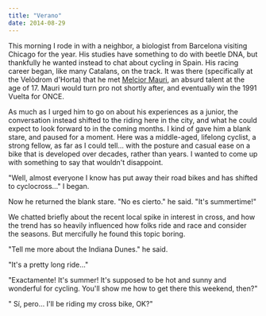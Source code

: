 ```yaml
---
title: "Verano"
date: 2014-08-29
---
```


This morning I rode in with a neighbor, a biologist from Barcelona visiting Chicago for the year. His studies have something to do with beetle DNA, but thankfully he wanted instead to chat about cycling in Spain. His racing career began, like many Catalans, on the track. It was there (specifically at the Velòdrom d'Horta) that he met [Melcior Mauri](http://cicloturismecat.files.wordpress.com/2013/05/melciormauri1995.jpg), an absurd talent at the age of 17. Mauri would turn pro not shortly after, and eventually win the 1991 Vuelta for ONCE.

As much as I urged him to go on about his experiences as a junior, the conversation instead shifted to the riding here in the city, and what he could expect to look forward to in the coming months. I kind of gave him a blank stare, and paused for a moment. Here was a middle-aged, lifelong cyclist, a strong fellow, as far as I could tell… with the posture and casual ease on a bike that is developed over decades, rather than years. I wanted to come up with something to say that wouldn't disappoint.

"Well, almost everyone I know has put away their road bikes and has shifted to cyclocross…" I began.

Now he returned the blank stare. "No es cierto." he said. "It's summertime!"

We chatted briefly about the recent local spike in interest in cross, and how the trend has so heavily influenced how folks ride and race and consider the seasons. But mercifully he found this topic boring.

"Tell me more about the Indiana Dunes." he said.

"It's a pretty long ride…"

"Exactamente! It's summer! It's supposed to be hot and sunny and wonderful for cycling. You'll show me how to get there this weekend, then?"

" Sí, pero… I'll be riding my cross bike, OK?"
